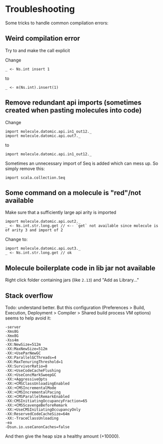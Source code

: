 # Troubleshooting

Some tricks to handle common compilation errors:


## Weird compilation error

Try to and make the call explicit

Change

    _ <- Ns.int insert 1

to

    _ <- m(Ns.int).insert(1)



## Remove redundant api imports (sometimes created when pasting molecules into code)
    
Change

    import molecule.datomic.api.in1_out12._
    import molecule.datomic.api.out7._

to

    import molecule.datomic.api.in1_out12._


Sometimes an unnecessary import of Seq is added which can mess up. So simply remove this: 

    import scala.collection.Seq


## Some command on a molecule is "red"/not available

Make sure that a sufficiently large api arity is imported
    
    import molecule.datomic.api.out2._
    _ <- Ns.int.str.long.get // <-- `get` not available since molecule is of arity 3 and import of 2

Change to:

    import molecule.datomic.api.out3._
    _ <- Ns.int.str.long.get // ok


## Molecule boilerplate code in lib jar not available

Right click folder containing jars (like `2.13`) and "Add as Library..." 


## Stack overflow

Todo: understand better. But this configuration (Preferences > Build, Execution, Deployment > Compiler > Shared build process VM options) seems to help avoid it:

    -server
    -Xms8G
    -Xmx8G
    -Xss4m
    -XX:NewSize=512m
    -XX:MaxNewSize=512m
    -XX:+UseParNewGC
    -XX:ParallelGCThreads=4
    -XX:MaxTenuringThreshold=1
    -XX:SurvivorRatio=8
    -XX:+UseCodeCacheFlushing
    -XX:+UseConcMarkSweepGC
    -XX:+AggressiveOpts
    -XX:+CMSClassUnloadingEnabled
    -XX:+CMSIncrementalMode
    -XX:+CMSIncrementalPacing
    -XX:+CMSParallelRemarkEnabled
    -XX:CMSInitiatingOccupancyFraction=65
    -XX:+CMSScavengeBeforeRemark
    -XX:+UseCMSInitiatingOccupancyOnly
    -XX:ReservedCodeCacheSize=64m
    -XX:-TraceClassUnloading
    -ea
    -Dsun.io.useCanonCaches=false

And then give the heap size a healthy amount (+10000).